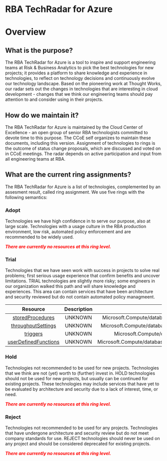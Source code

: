 
RBA TechRadar for Azure
=======================

# Overview

## What is the purpose?


The RBA TechRadar for Azure is a tool to inspire and support engineering teams at Risk & Business Analytics to pick the best technologies for new projects; it provides a platform to share knowledge and experience in technologies, to reflect on technology decisions and continuously evolve our technology landscape.  Based on the pioneering work at Thought Works, our radar sets out the changes in technologies that are interesting in cloud development - changes that we think our engineering teams should pay attention to and consider using in their projects.
## How do we maintain it?


The RBA TechRadar for Azure is maintained by the Cloud Center of Excellence - an open group of senior RBA technologists committed to devote time to this purpose.  The CCoE self organizes to maintain these documents, including this version.  Assignment of technologies to rings is the outcome of status change proposals, which are discussed and voted on in CCoE meetings.  The radar depends on active participation and input from all engineering teams at RBA.
## What are the current ring assignments?


The RBA TechRadar for Azure is a list of technologies, complemented by an assesment result, called ring assignment.  We use five rings with the following semantics:
### Adopt


Technologies we have high confidence in to serve our purpose, also at large scale.  Technologies with a usage culture in the RBA production environment, low risk, automated policy enforcement and are recommended to be widely used.  
  
***<font color="red"> There are currently no resources at this ring level. </font>***
### Trial


Technologies that we have seen work with success in projects to solve real problems;  first serious usage experience that confirm benefits and uncover limitations.  TRIAL technologies are slightly more risky; some engineers in our organization walked this path and will share knowledge and experiences.  This area can contain services that have been architecture and security reviewed but do not contain automated policy managmeent.  

|Resource|Description|Path|Status|
| :---: | :---: | :---: | :---: |
|[storedProcedures](https://github.com/openrba/python-azure-techradar/tree/master/Microsoft.Compute/databaseAccounts/sqlDatabases/containers/storedProcedures)|UNKNOWN|Microsoft.Compute/databaseAccounts/sqlDatabases/containers/storedProcedures|TRIAL|
|[throughputSettings](https://github.com/openrba/python-azure-techradar/tree/master/Microsoft.Compute/databaseAccounts/sqlDatabases/containers/throughputSettings)|UNKNOWN|Microsoft.Compute/databaseAccounts/sqlDatabases/containers/throughputSettings|TRIAL|
|[triggers](https://github.com/openrba/python-azure-techradar/tree/master/Microsoft.Compute/databaseAccounts/sqlDatabases/containers/triggers)|UNKNOWN|Microsoft.Compute/databaseAccounts/sqlDatabases/containers/triggers|TRIAL|
|[userDefinedFunctions](https://github.com/openrba/python-azure-techradar/tree/master/Microsoft.Compute/databaseAccounts/sqlDatabases/containers/userDefinedFunctions)|UNKNOWN|Microsoft.Compute/databaseAccounts/sqlDatabases/containers/userDefinedFunctions|TRIAL|

### Hold


Technologies not recommended to be used for new projects. Technologies that we think are not (yet) worth to (further) invest in.  HOLD technologies should not be used for new projects, but usually can be continued for existing projects.  These technologies may include services that have yet to be evaluated by architecture and security due to a lack of interest, time, or need.  
  
***<font color="red"> There are currently no resources at this ring level. </font>***
### Reject


Technologies not recommended to be used for any projects. Technologies that have undergone architecture and security review but do not meet company standards for use.  REJECT technologies should never be used on any project and should be considered deprecated for existing projects.  
  
***<font color="red"> There are currently no resources at this ring level. </font>***